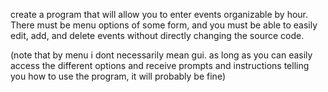 create a program that will allow you to enter events organizable by hour. There must be menu options of some form, and you must be able to easily edit, add, and delete events without directly changing the source code.
 
(note that by menu i dont necessarily mean gui. as long as you can easily access the different options and receive prompts and instructions telling you how to use the program, it will probably be fine)


